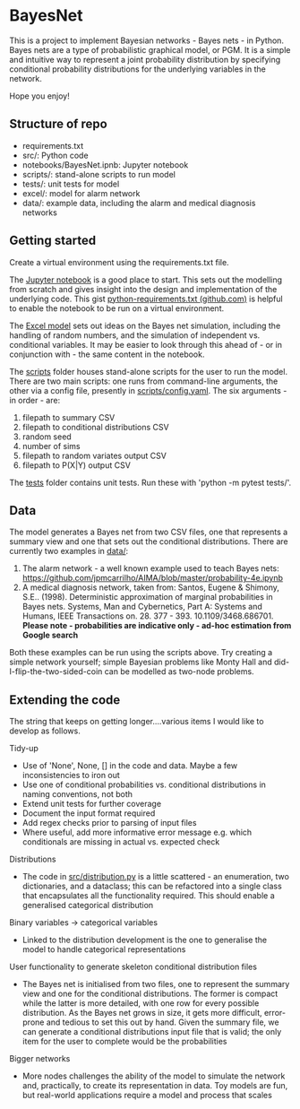 # BayesNet

This is a project to implement Bayesian networks - Bayes nets - in Python. Bayes nets are a type of probabilistic graphical model, or PGM. It is a simple and intuitive way to represent a joint probability distribution by specifying conditional probability distributions for the underlying variables in the network.

Hope you enjoy!



## Structure of repo

- requirements.txt
- src/: Python code
- notebooks/BayesNet.ipnb: Jupyter notebook
- scripts/: stand-alone scripts to run model
- tests/: unit tests for model
- excel/: model for alarm network
- data/: example data, including the alarm and medical diagnosis networks



## Getting started

Create a virtual environment using the requirements.txt file.

The [Jupyter notebook](notebooks/BayesNet.ipynb) is a good place to start. This sets out the modelling from scratch and gives insight into the design and implementation of the underlying code. This gist  [python-requirements.txt (github.com)](https://gist.github.com/alexmirrington/801971108e79456b1e7b13079abe19d9) is helpful to enable the notebook to be run on a virtual environment.

The [Excel model](excel/bayes_net_alarm.xlsx) sets out ideas on the Bayes net simulation, including the handling of random numbers, and the simulation of independent vs. conditional variables. It may be easier to look through this ahead of - or in conjunction with - the same content in the notebook.

The [scripts](scripts/) folder houses stand-alone scripts for the user to run the model. There are two main scripts: one runs from command-line arguments, the other via a config file, presently in [scripts/config.yaml](scripts/config.yaml). The six arguments - in order - are:

1. filepath to summary CSV
2. filepath to conditional distributions CSV
3. random seed
4. number of sims
5. filepath to random variates output CSV
6. filepath to P(X|Y) output CSV

The [tests](tests/) folder contains unit tests. Run these with 'python -m pytest tests/'.



## Data

The model generates a Bayes net from two CSV files, one that represents a summary view and one that sets out the conditional distributions. There are currently two examples in [data/](data/):

1. The alarm network - a well known example used to teach Bayes nets: https://github.com/jpmcarrilho/AIMA/blob/master/probability-4e.ipynb
2. A medical diagnosis network, taken from: Santos, Eugene & Shimony, S.E.. (1998). Deterministic approximation of marginal probabilities in Bayes nets. Systems, Man and Cybernetics, Part A: Systems and Humans, IEEE Transactions on. 28. 377 - 393. 10.1109/3468.686701. __Please note - probabilities are indicative only - ad-hoc estimation from Google search__

Both these examples can be run using the scripts above. Try creating a simple network yourself; simple Bayesian problems like Monty Hall and did-I-flip-the-two-sided-coin can be modelled as two-node problems.



## Extending the code

The string that keeps on getting longer....various items I would like to develop as follows.

Tidy-up

- Use of 'None', None, [] in the code and data. Maybe a few inconsistencies to iron out
- Use one of conditional probabilities vs. conditional distributions in naming conventions, not both
- Extend unit tests for further coverage
- Document the input format required
- Add regex checks prior to parsing of input files
- Where useful, add more informative error message e.g. which conditionals are missing in actual vs. expected check

Distributions

- The code in [src/distribution.py](src/distribution.py) is a little scattered - an enumeration, two dictionaries, and a dataclass; this can be refactored into a single class that encapsulates all the functionality required. This should enable a generalised categorical distribution

Binary variables -> categorical variables

- Linked to the distribution development is the one to generalise the model to handle categorical representations

User functionality to generate skeleton conditional distribution files

- The Bayes net is initialised from two files, one to represent the summary view and one for the conditional distributions. The former is compact while the latter is more detailed, with one row for every possible distribution. As the Bayes net grows in size, it gets more difficult, error-prone and tedious to set this out by hand. Given the summary file, we can generate a conditional distributions input file that is valid; the only item for the user to complete would be the probabilities

Bigger networks

- More nodes challenges the ability of the model to simulate the network and, practically, to create its representation in data. Toy models are fun, but real-world applications require a model and process that scales


